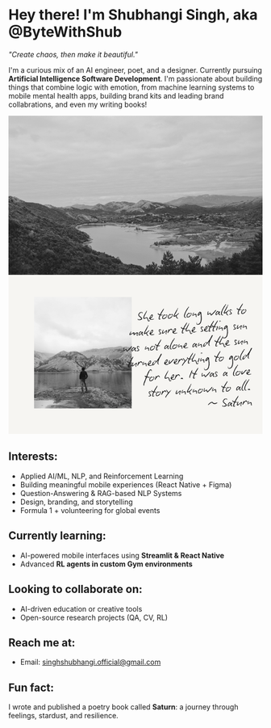 # Hey there! I'm Shubhangi Singh, aka @ByteWithShub

 *"Create chaos, then make it beautiful."*

I'm a curious mix of an AI engineer, poet, and a designer. Currently pursuing **Artificial Intelligence Software Development**. I'm passionate about building things that combine logic with emotion, from machine learning systems to mobile mental health apps, building brand kits and leading brand collabrations, and even my writing books!

![Long Walks](./Long%20walks.png) 

## Interests:
- Applied AI/ML, NLP, and Reinforcement Learning  
- Building meaningful mobile experiences (React Native + Figma)  
-  Question-Answering & RAG-based NLP Systems  
-  Design, branding, and storytelling  
-  Formula 1 + volunteering for global events

##  Currently learning:
- AI-powered mobile interfaces using **Streamlit & React Native**
- Advanced **RL agents in custom Gym environments**

## Looking to collaborate on:
- AI-driven education or creative tools
- Open-source research projects (QA, CV, RL)

## Reach me at:
-  Email: singhshubhangi.official@gmail.com  

## Fun fact:
I wrote and published a poetry book called **Saturn**: a journey through feelings, stardust, and resilience.

